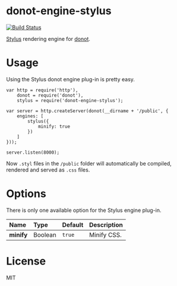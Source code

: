 donot-engine-stylus
===================

[![Build Status](https://travis-ci.org/trenskow/donot-engine-stylus.svg?branch=master)](https://travis-ci.org/trenskow/donot-engine-stylus)

[Stylus](http://npmjs.org/packages/stylus) rendering engine for [donot](http://github.com/trenskow/donot).

# Usage

Using the Stylus donot engine plug-in is pretty easy.

	var http = require('http'),
	    donot = require('donot'),
	    stylus = require('donot-engine-stylus');

    var server = http.createServer(donot(__dirname + '/public', {
        engines: [
        	stylus({
        		minify: true
        	})
        ]
    }));

    server.listen(8000);

Now `.styl` files in the `/public` folder will automatically be compiled, rendered and served as `.css` files.

# Options

There is only one available option for the Stylus engine plug-in.

| Name       | Type    | Default | Description |
|:-----------|:--------|:--------|:------------|
| **minify** | Boolean | `true`  | Minify CSS. |

# License

MIT
